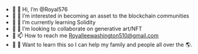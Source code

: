 - 🌟 👋 Hi, I’m @Royal576
- 🌟 👀 I’m interested in becoming an asset to the blockchain communities 
- 🌟 🌱 I’m currently learning Solidity 
- 🌟 💞️ I’m looking to collaborate on generative art/NFT
- 🌟 📫 How to reach me Royalleewashington510@gmail.com 
- 🌟 💯 Want to learn this so I can help my family and people  all over the 🌎. 

<!---
Royal576/Royal576 is a ✨ special ✨ repository because its `README.md` (this file) appears on your GitHub profile.
You can click the Preview link to take a look at your changes.
--->
